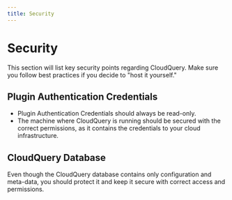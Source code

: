 ```yaml
---
title: Security
---
```


# Security

This section will list key security points regarding CloudQuery. Make sure you follow best practices if you decide to "host it yourself."

## Plugin Authentication Credentials

- Plugin Authentication Credentials should always be read-only.
- The machine where CloudQuery is running should be secured with the correct permissions, as it contains the credentials to your cloud infrastructure.

## CloudQuery Database

Even though the CloudQuery database contains only configuration and meta-data, you should protect it and keep it secure with correct access and permissions.
